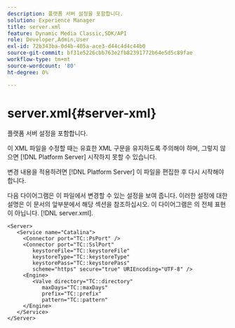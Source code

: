 ```yaml
---
description: 플랫폼 서버 설정을 포함합니다.
solution: Experience Manager
title: server.xml
feature: Dynamic Media Classic,SDK/API
role: Developer,Admin,User
exl-id: 72b343ba-0d4b-405a-ace3-d44c4d4c44b0
source-git-commit: bf31e5226cbb763e2fb82391772b64e5d5c89fae
workflow-type: tm+mt
source-wordcount: '80'
ht-degree: 0%

---
```


# server.xml{#server-xml}

플랫폼 서버 설정을 포함합니다.

이 XML 파일을 수정할 때는 유효한 XML 구문을 유지하도록 주의해야 하며, 그렇지 않으면 [!DNL Platform Server] 시작하지 못할 수 있습니다.

변경 내용을 적용하려면 [!DNL Platform Server] 이 파일을 편집한 후 다시 시작해야 합니다.

다음 다이어그램은 이 파일에서 변경할 수 있는 설정을 보여 줍니다. 이러한 설정에 대한 설명은 이 문서의 앞부분에서 해당 섹션을 참조하십시오. 이 다이어그램은 의 전체 표현이 아닙니다. [!DNL server.xml].

```
<Server>
   <Service name="Catalina">
     <Connector port="TC::PsPort" />
     <Connector port="TC::SslPort"
        keystoreFile="TC::keystoreFile"
        keystoreType="TC::keystoreType"
        keystorePass="TC::keystorePass" 
        scheme="https" secure="true" URIEncoding="UTF-8" />
     <Engine>
        <Valve directory="TC::directory" 
           maxDays="TC::maxDays" 
           prefix="TC::prefix" 
           pattern="TC::pattern" 
     </Engine>  
   </Service>
</Server>
```

